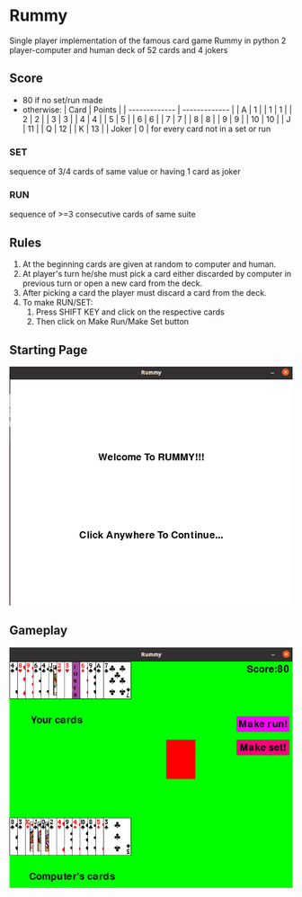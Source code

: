# Rummy
Single player implementation of the famous card game Rummy in python
2 player-computer and human
deck of 52 cards and 4 jokers
## Score
* 80 if no set/run made
* otherwise:
   | Card | Points |
   | ------------- | ------------- |
   | A  | 1  |
   | 1  | 1  |
   | 2  | 2 |
   | 3  | 3  |
   | 4  | 4  |
   | 5  | 5  |
   | 6  | 6  |
   | 7  | 7  |
   | 8  | 8  |
   | 9  | 9  |
   | 10 | 10  |
   | J | 11  |
   | Q | 12  |
   | K | 13  |
   | Joker | 0  |
for every card not in a set or run
### SET
sequence of 3/4 cards of same value or having 1 card as joker
### RUN
sequence of >=3 consecutive cards of same suite
## Rules
1. At the beginning cards are given at random to computer
and human.
2. At player's turn he/she must pick a card either discarded
by computer in previous turn or open a new card from the deck.
3. After picking a card the player must discard a card from the deck.
4. To make RUN/SET:
   1. Press SHIFT KEY and click on the respective cards
   2. Then click on Make Run/Make Set button
     
 ## Starting Page
![](cards/start.png)

## Gameplay
![](cards/gameplay.png)
